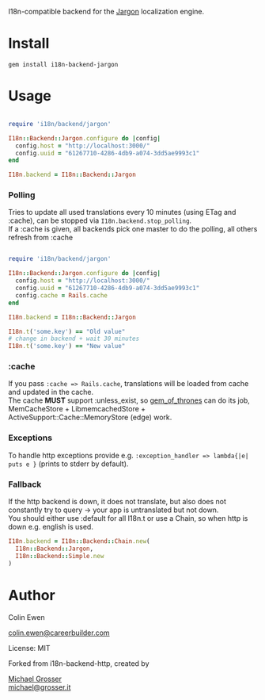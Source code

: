 I18n-compatible backend for the [Jargon](cb-talent-development/jargon) localization engine.

Install
=======

    gem install i18n-backend-jargon

Usage
=====

```Ruby

require 'i18n/backend/jargon'

I18n::Backend::Jargon.configure do |config|
  config.host = "http://localhost:3000/"
  config.uuid = "61267710-4286-4db9-a074-3dd5ae9993c1"
end

I18n.backend = I18n::Backend::Jargon

```

### Polling
Tries to update all used translations every 10 minutes (using ETag and :cache), can be stopped via `I18n.backend.stop_polling`.<br/>
If a :cache is given, all backends pick one master to do the polling, all others refresh from :cache

```Ruby

require 'i18n/backend/jargon'

I18n::Backend::Jargon.configure do |config|
  config.host = "http://localhost:3000/"
  config.uuid = "61267710-4286-4db9-a074-3dd5ae9993c1"
  config.cache = Rails.cache
end

I18n.backend = I18n::Backend::Jargon

I18n.t('some.key') == "Old value"
# change in backend + wait 30 minutes
I18n.t('some.key') == "New value"
```

### :cache
If you pass `:cache => Rails.cache`, translations will be loaded from cache and updated in the cache.<br/>
The cache **MUST** support :unless_exist, so [gem_of_thrones](https://github.com/grosser/gem_of_thrones) can do its job,<br/>
MemCacheStore + LibmemcachedStore + ActiveSupport::Cache::MemoryStore (edge) work.

### Exceptions
To handle http exceptions provide e.g. `:exception_handler => lambda{|e| puts e }` (prints to stderr by default).

### Fallback
If the http backend is down, it does not translate, but also does not constantly try to query -> your app is untranslated but not down.</br>
You should either use :default for all I18n.t or use a Chain, so when http is down e.g. english is used.

```Ruby
I18n.backend = I18n::Backend::Chain.new(
  I18n::Backend::Jargon,
  I18n::Backend::Simple.new
)
```


Author
======
Colin Ewen

colin.ewen@careerbuilder.com

License: MIT

Forked from i18n-backend-http, created by

[Michael Grosser](http://grosser.it)<br/>
michael@grosser.it<br/>
